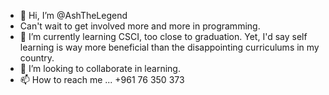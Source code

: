 - 👋 Hi, I’m @AshTheLegend
- Can't wait to get involved more and more in programming.
- 🌱 I’m currently learning CSCI, too close to graduation. Yet, I'd say self learning is way more beneficial than the disappointing curriculums in my country.
- 💞️ I’m looking to collaborate in learning.
- 📫 How to reach me ... +961 76 350 373 

<!---
AshTheLegend/AshTheLegend is a ✨ special ✨ repository because its `README.md` (this file) appears on your GitHub profile.
You can click the Preview link to take a look at your changes.
--->
